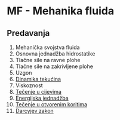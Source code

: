 # MF - Mehanika fluida

## Predavanja
1. Mehanička svojstva fluida
2. Osnovna jednadžba hidrostatike
3. Tlačne sile na ravne plohe
4. Tlačne sile na zakrivljene plohe
5. Uzgon
6. [Dinamika tekućina](https://github.com/ihip/MF/blob/master/06-dinamika-tekucina/dinamika-BEAMER.pdf)
7. Viskoznost
8. [Tečenje u cijevima](https://github.com/ihip/MF/blob/master/08-tecenje-u-cijevima/tecenje-u-cijevima-BEAMER.pdf)
9. [Energijska jednadžba](https://github.com/ihip/MF/blob/master/09-energijska-jednadzba/energijska-jdba-BEAMER.pdf)
10. [Tečenje u otvorenim koritima](https://github.com/ihip/MF/blob/master/10-otvoreni-tok/otvoreni-tok-BEAMER.pdf)
11. [Darcyjev zakon](https://github.com/ihip/MF/blob/master/11-Darcyjev-zakon/Darcy-BEAMER.pdf)

